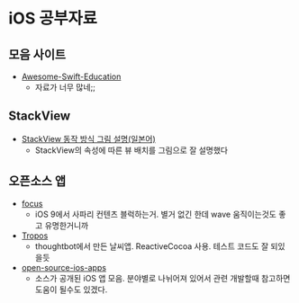 # iOS 공부자료

## 모음 사이트

- [Awesome-Swift-Education](https://github.com/hsavit1/Awesome-Swift-Education)
  - 자료가 너무 많네;;

## StackView

- [StackView 동작 방식 그림 설명(일본어)](http://qiita.com/yucovin/items/ff58fcbd60ca81de77cb)
  - StackView의 속성에 따른 뷰 배치를 그림으로 잘 설명했다

## 오픈소스 앱

- [focus](https://github.com/mozilla/focus)
  - iOS 9에서 사파리 컨텐츠 블럭하는거. 별거 없긴 한데 wave 움직이는것도 좋고 유명한거니까
- [Tropos](https://github.com/thoughtbot/Tropos)
  - thoughtbot에서 만든 날씨앱. ReactiveCocoa 사용. 테스트 코드도 잘 되있을듯
- [open-source-ios-apps](https://github.com/dkhamsing/open-source-ios-apps)
  - 소스가 공개된 iOS 앱 모음. 분야별로 나뉘어져 있어서 관련 개발할때 참고하면 도움이 될수도 있겠다.
